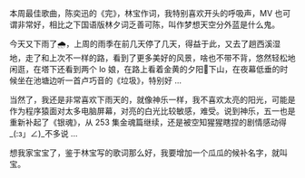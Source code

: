 本周最佳歌曲，陈奕迅的《完》，林宝作词，我特别喜欢开头的呼吸声，MV 也可谓非常好，相比之下国语版林夕词乏善可陈，叫作梦想天空分外蓝是什么鬼。

今天又下雨了🌧️，上周的雨季在前几天停了几天，得益于此，又去了趟西溪湿地，走了和上次不一样的路，看到了更多美好的风景，啥也不带不背，悠然轻松地闲逛，在塔下还看到两个 lo 娘，在路上看着金黄的夕阳🌇下山，在夜幕低垂的时候坐在池塘边听一首卢巧音的《垃圾》，特别好 ...

当然了，我还是非常喜欢下雨天的，就像神乐一样，我不喜欢太亮的阳光，可能是作为程序猿面对太多电脑屏幕，对亮的白光比较敏感，难受。说到神乐，五一也是重新补起了《银魂》，从 253 集金魂篇继续，还是被空知猩猩瞎捏的剧情感动得_(:з」∠)_不多说 ...

想我家宝宝了，鉴于林宝写的歌词那么好，我要增加一个瓜瓜的候补名字，就叫宝。
